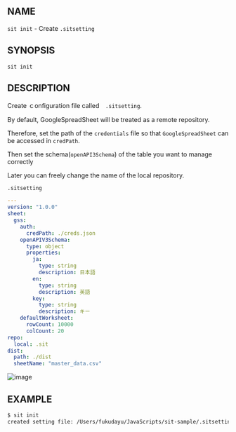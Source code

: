 ## NAME

`sit init` - Create `.sitsetting`

## SYNOPSIS

```
sit init
```

## DESCRIPTION

Create ｃonfiguration file called　`.sitsetting`.　

By default, GoogleSpreadSheet will be treated as a remote repository.

Therefore, set the path of the `credentials` file so that `GoogleSpreadSheet` can be accessed in `credPath`.

Then set the schema(`openAPI3Schema`) of the table you want to manage correctly

Later you can freely change the name of the local repository.


`.sitsetting`

```yaml
---
version: "1.0.0"
sheet:
  gss:
    auth:
      credPath: ./creds.json
    openAPIV3Schema:
      type: object
      properties:
        ja:
          type: string
          description: 日本語
        en:
          type: string
          description: 英語
        key:
          type: string
          description: キー
    defaultWorksheet:
      rowCount: 10000
      colCount: 20
repo:
  local: .sit
dist:
  path: ./dist
  sheetName: "master_data.csv"
```

![image](https://user-images.githubusercontent.com/11146767/77722191-6268d500-7030-11ea-85dd-4cc8cdb16789.png)

## EXAMPLE

```bash
$ sit init
created setting file: /Users/fukudayu/JavaScripts/sit-sample/.sitsetting
```
